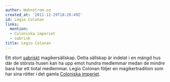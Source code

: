 ```yaml
---
author: Wahnstrom.se
created_at: '2011-11-29T18:26:49Z'
id: Legio Colonan
links:
  mention:
  - Coloniska imperiet
  - sabrisk
title: Legio Colonan
---
```


Ett stort [sabriskt] magikersällskap. Detta sällskap är indelat i en mängd hus där de största husen
kan ha upp emot hundra medlemmar medan de mindre bara har ett tiotal medlemmar. Legio Colonan följer
en magikertradition som har sina rötter i det gamla [Coloniska imperiet].

  [sabriskt]: sabrisk
  [Coloniska imperiet]: Coloniska_imperiet
